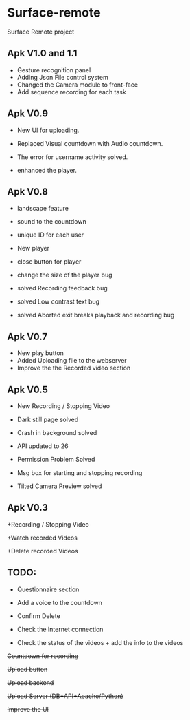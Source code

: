 # Surface-remote 
Surface Remote project

## Apk V1.0 and 1.1

+ Gesture recognition panel
+ Adding Json File control system
+ Changed the Camera module to front-face
+ Add sequence recording for each task



## Apk V0.9

+ New UI for uploading.

+ Replaced Visual countdown with Audio countdown.

+ The error for username activity solved.

+ enhanced the player.


 ## Apk V0.8
+  landscape feature

+  sound to the countdown

+ unique ID for each user

+ New player 

+ close button for player

+ change the size of the player bug

+ solved Recording feedback bug

+ solved Low contrast text bug

+ solved Aborted exit breaks playback and recording bug


 ## Apk V0.7
 
+ New play button
+ Added Uploading file to the webserver
+ Improve the the Recorded video section 

 ## Apk V0.5
 
+ New Recording / Stopping Video

+ Dark still page solved

+ Crash in background solved

+ API updated to 26

+ Permission Problem Solved

+ Msg box for starting and stopping recording

+ Tilted Camera Preview solved

 ## Apk V0.3
+Recording / Stopping Video

+Watch recorded Videos

+Delete recorded Videos

## TODO:
+ Questionnaire section

+ Add a voice to the countdown

+ Confirm Delete

+ Check the Internet connection

+ Check the status of the videos + add the info to the videos 

~~Countdown for recording~~

~~Upload button~~

~~Upload backend~~

~~Upload Server (DB+API+Apache/Python)~~

~~Improve the UI~~
